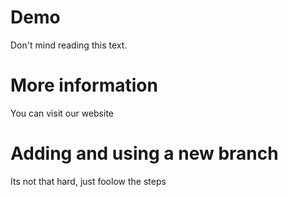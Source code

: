 # Demo

Don't mind reading this text.

# More information

You can visit our website

# Adding and using a new branch

Its not that hard, just foolow the steps